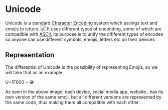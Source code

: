 # Unicode
Unicode is a standard  [Character Encoding](./CS50x_Character-Encoding.md) system which assings text and emojis to letters. 
![](https://i.insider.com/567ea53ce6183e1d008b4f04?width=1190)
It uses different types of enconding, some of which are compatible with [ASCII](./CS50x_ASCII.md), its purpose is to unify the dififerent types of encodes so anyone can use different symbols, emojis, letters etc on their devices

## Representation
The differential of Unicode is the possibility of representing Emojis, so we will take that as an example.

U+1F600 = 😀

As seen in the above image, each device, social media app, website...has its own version of the same emoji, but all different versions are represented by the same code, thus making them all compatible with each other. 
